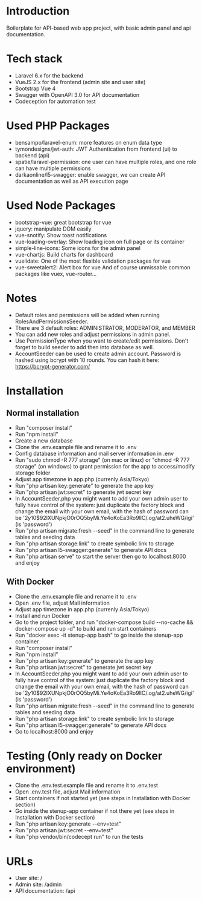 # Introduction
Boilerplate for API-based web app project, with basic admin panel and api documentation.

# Tech stack
- Laravel 6.x for the backend
- VueJS 2.x for the frontend (admin site and user site)
- Bootstrap Vue 4
- Swagger with OpenAPI 3.0 for API documentation
- Codeception for automation test

# Used PHP Packages
- bensampo/laravel-enum: more features on enum data type
- tymondesigns/jwt-auth: JWT Authentication from frontend (ui) to backend (api)
- spatie/laravel-permission: one user can have multiple roles, and one role can have multiple permissions
- darkaonline/l5-swagger: enable swagger, we can create API documentation as well as API execution page

# Used Node Packages
- bootstrap-vue: great bootstrap for vue
- jquery: manipulate DOM easily
- vue-snotify: Show toast notifications
- vue-loading-overlay: Show loading icon on full page or its container
- simple-line-icons: Some icons for the admin panel
- vue-chartjs: Build charts for dashboard
- vuelidate: One of the most flexible validation packages for vue
- vue-sweetalert2: Alert box for vue
And of course unmissable common packages like vuex, vue-router...

# Notes
- Default roles and permissions will be added when running RolesAndPermissionsSeeder.
- There are 3 default roles: ADMINISTRATOR, MODERATOR, and MEMBER
- You can add new roles and adjust permissions in admin panel.
- Use PermissionType when you want to create/edit permissions. Don't forget to build seeder to add then into database as well.
- AccountSeeder can be used to create admin account. Password is hashed using bcrypt with 10 rounds. You can hash it here: https://bcrypt-generator.com/

# Installation
## Normal installation
- Run "composer install"
- Run "npm install"
- Create a new database
- Clone the .env.example file and rename it to .env
- Config database information and mail server information in .env
- Run "sudo chmod -R 777 storage" (on mac or linux) or "chmod -R 777 storage" (on windows) to grant permission for the app to access/modify storage folder
- Adjust app timezone in app.php (currenly Asia/Tokyo)
- Run "php artisan key:generate" to generate the app key
- Run "php artisan jwt:secret" to generate jwt secret key
- In AccountSeeder.php you might want to add your own admin user to fully have control of the system: just duplicate the factory block and change the email with your own email, with the hash of password can be '$2y$10$92IXUNpkjO0rOQ5byMi.Ye4oKoEa3Ro9llC/.og/at2.uheWG/igi' (is 'password')
- Run "php artisan migrate:fresh --seed" in the command line to generate tables and seeding data
- Run "php artisan storage:link" to create symbolic link to storage
- Run "php artisan l5-swagger:generate" to generate API docs
- Run "php artisan serve" to start the server then go to localhost:8000 and enjoy
## With Docker
- Clone the .env.example file and rename it to .env
- Open .env file, adjust Mail information
- Adjust app timezone in app.php (currenly Asia/Tokyo)
- Install and run Docker
- Go to the project folder, and run "docker-compose build --no-cache && docker-compose up -d" to build and run start containers
- Run "docker exec -it stenup-app bash" to go inside the stenup-app container
- Run "composer install"
- Run "npm install"
- Run "php artisan key:generate" to generate the app key
- Run "php artisan jwt:secret" to generate jwt secret key
- In AccountSeeder.php you might want to add your own admin user to fully have control of the system: just duplicate the factory block and change the email with your own email, with the hash of password can be '$2y$10$92IXUNpkjO0rOQ5byMi.Ye4oKoEa3Ro9llC/.og/at2.uheWG/igi' (is 'password')
- Run "php artisan migrate:fresh --seed" in the command line to generate tables and seeding data
- Run "php artisan storage:link" to create symbolic link to storage
- Run "php artisan l5-swagger:generate" to generate API docs
- Go to localhost:8000 and enjoy

# Testing (Only ready on Docker environment)
- Clone the .env.test.example file and rename it to .env.test
- Open .env.test file, adjust Mail information
- Start containers if not started yet (see steps in Installation with Docker section)
- Go inside the stenup-app container if not there yet (see steps in Installation with Docker section)
- Run "php artisan key:generate --env=test"
- Run "php artisan jwt:secret --env=test"
- Run "php vendor/bin/codecept run" to run the tests

# URLs
- User site: /
- Admin site: /admin
- API documentation: /api
